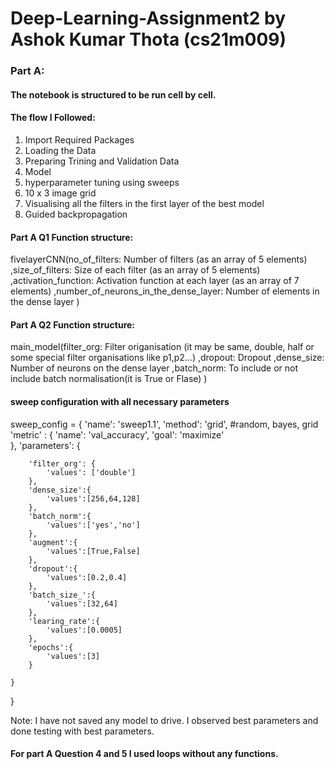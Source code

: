 # Deep-Learning-Assignment2 by Ashok Kumar Thota (cs21m009)

### Part A:
#### The notebook is structured to be run cell by cell.
#### The flow I Followed:
1. Import Required Packages
2. Loading the Data
3. Preparing Trining and Validation Data
4. Model
5. hyperparameter tuning using sweeps
6. 10 x 3 image grid
7. Visualising all the filters in the first layer of the best model
8. Guided backpropagation
#### Part A Q1 Function structure:
fivelayerCNN(no_of_filters: Number of filters (as an array of 5 elements)
  ,size_of_filters: Size of each filter (as an array of 5 elements) 
  ,activation_function: Activation function at each layer (as an array of 7 elements)
  ,number_of_neurons_in_the_dense_layer: Number of elements in the dense layer
  )
  
  #### Part A Q2 Function structure:
  main_model(filter_org: Filter origanisation (it may be same, double, half or some special filter organisations like p1,p2...)
  ,dropout: Dropout
  ,dense_size: Number of neurons on the dense layer
  ,batch_norm: To include or not include batch normalisation(it is True or Flase)
  )
  #### sweep configuration with all necessary parameters
  sweep_config = {
    'name': 'sweep1.1',
    'method': 'grid', #random, bayes, grid
    'metric' : {
    'name': 'val_accuracy',
    'goal': 'maximize'   
    },
    'parameters': {
        
        'filter_org': {
            'values': ['double']
        },
        'dense_size':{
            'values':[256,64,128]
        },
        'batch_norm':{
            'values':['yes','no']
        },
        'augment':{
            'values':[True,False]   
        },
        'dropout':{
            'values':[0.2,0.4]
        },
        'batch_size_':{
            'values':[32,64]
        },
        'learing_rate':{
            'values':[0.0005]
        },
        'epochs':{
            'values':[3]
        }
           
    }
}


Note: I have not saved any model to drive. I observed best parameters and done testing with best parameters.
#### For part A Question 4 and 5 I used loops without any functions.

